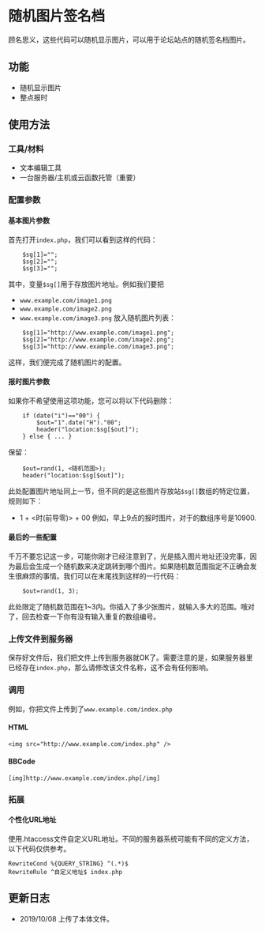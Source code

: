 # 随机图片签名档
顾名思义，这些代码可以随机显示图片，可以用于论坛站点的随机签名档图片。

## 功能
* 随机显示图片
* 整点报时

## 使用方法
### 工具/材料
* 文本编辑工具
* 一台服务器/主机或云函数托管（重要）

### 配置参数
#### 基本图片参数
首先打开`index.php`，我们可以看到这样的代码：
```
  	$sg[1]=""; 
	$sg[2]=""; 
	$sg[3]=""; 
```
其中，变量`$sg[]`用于存放图片地址。例如我们要把
* `www.example.com/image1.png`
* `www.example.com/image2.png`
* `www.example.com/image3.png`
放入随机图片列表：
```
  	$sg[1]="http://www.example.com/image1.png"; 
	$sg[2]="http://www.example.com/image2.png"; 
	$sg[3]="http://www.example.com/image3.png"; 
```
这样，我们便完成了随机图片的配置。

#### 报时图片参数
如果你不希望使用这项功能，您可以将以下代码删除：
```
 	if (date("i")=="00") {
 		$out="1".date("H")."00";
		header("location:$sg[$out]"); 
	} else { ... }
```
保留：
```
	$out=rand(1, <随机范围>);
	header("location:$sg[$out]"); 
```

此处配置图片地址同上一节，但不同的是这些图片存放站`$sg[]`数组的特定位置，规则如下：
* 1 + <时(前导零)> + 00
例如，早上9点的报时图片，对于的数组序号是10900.

#### 最后的一些配置
千万不要忘记这一步，可能你刚才已经注意到了，光是插入图片地址还没完事，因为最后会生成一个随机数来决定跳转到哪个图片。如果随机数范围指定不正确会发生很麻烦的事情。我们可以在末尾找到这样的一行代码：
```
  	$out=rand(1, 3);
```
此处限定了随机数范围在1~3内。你插入了多少张图片，就输入多大的范围。哦对了，回去检查一下你有没有输入重复的数组编号。

### 上传文件到服务器
保存好文件后，我们把文件上传到服务器就OK了。需要注意的是，如果服务器里已经存在`index.php`，那么请修改该文件名称，这不会有任何影响。

### 调用
例如，你把文件上传到了`www.example.com/index.php`

#### HTML
```
<img src="http://www.example.com/index.php" />
```
#### BBCode
```
[img]http://www.example.com/index.php[/img]
```

### 拓展
#### 个性化URL地址
使用.htaccess文件自定义URL地址。不同的服务器系统可能有不同的定义方法，以下代码仅供参考。
```
RewriteCond %{QUERY_STRING} ^(.*)$
RewriteRule ^自定义地址$ index.php
```

## 更新日志
* 2019/10/08 上传了本体文件。
